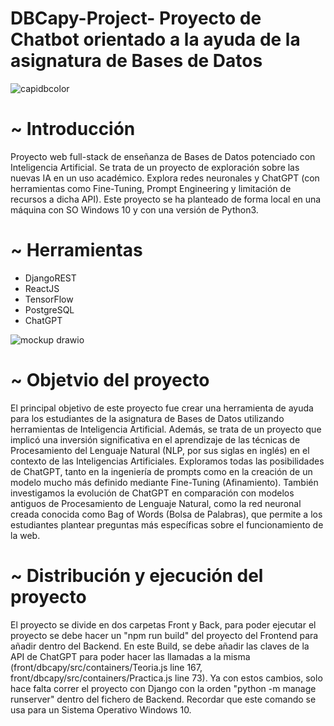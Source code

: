 # DBCapy-Project- Proyecto de Chatbot orientado a la ayuda de la asignatura de Bases de Datos

 ![capidbcolor](https://github.com/Manuelsantaisabel/DBCapy-Project-/assets/95097735/07704ead-4c1f-41e7-9ded-bed3ba6cd7a2)


# ~ Introducción
Proyecto web full-stack de enseñanza de Bases de Datos potenciado con Inteligencia Artificial. Se trata de un proyecto de exploración sobre las nuevas IA en un uso académico. Explora redes neuronales y ChatGPT (con herramientas como Fine-Tuning, Prompt Engineering y limitación de recursos a dicha API). Este proyecto se ha planteado de forma local en una máquina con SO Windows 10 y con una versión de Python3.

# ~ Herramientas 
- DjangoREST
- ReactJS
- TensorFlow
- PostgreSQL
- ChatGPT
  
![mockup drawio](https://github.com/Manuelsantaisabel/DBCapy-Project-/assets/95097735/0cab03f3-58d2-4c78-a54a-2b9079db96e7)

# ~ Objetvio del proyecto
El principal objetivo de este proyecto fue crear una herramienta de ayuda para los estudiantes de la asignatura de Bases de Datos utilizando herramientas de Inteligencia Artificial. Además, se trata de un proyecto que implicó una inversión significativa en el aprendizaje de las técnicas de Procesamiento del Lenguaje Natural (NLP, por sus siglas en inglés) en el contexto de las Inteligencias Artificiales. Exploramos todas las posibilidades de ChatGPT, tanto en la ingeniería de prompts como en la creación de un modelo mucho más definido mediante Fine-Tuning (Afinamiento). También investigamos la evolución de ChatGPT en comparación con modelos antiguos de Procesamiento de Lenguaje Natural, como la red neuronal creada conocida como Bag of Words (Bolsa de Palabras), que permite a los estudiantes plantear preguntas más específicas sobre el funcionamiento de la web.

# ~ Distribución y ejecución del proyecto

El proyecto se divide en dos carpetas Front y Back, para poder ejecutar el proyecto se debe hacer un "npm run build" del proyecto del Frontend para añadir dentro del Backend. En este Build, se debe añadir las claves de la API de ChatGPT para poder hacer las llamadas a la misma (front/dbcapy/src/containers/Teoria.js line 167, front/dbcapy/src/containers/Practica.js line 73). 
Ya con estos cambios, solo hace falta correr el proyecto con Django con la orden "python -m manage runserver" dentro del fichero de Backend. Recordar que este comando se usa para un Sistema Operativo Windows 10. 
